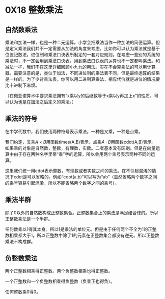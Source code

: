 # 0X18 整数乘法

## 自然数乘法

乘法和加法一样，也是一种二元运算。小学会把乘法当作一种加法的简便运算。但是定义乘法我们并不一定需要从加法的角度来考虑。比如你可以认为乘法就是基于位置记数法，进位制和乘法口诀表所制定的一套对应规则。在考虑一些别的系统的乘法时，不一定会用到乘法口诀表，用到乘法口诀表的运算也不一定都叫乘法。和减法一样，我们不在这里详细回顾小九九的用法。实在不会算乘法的可以用计算器。需要注意的是，类似于加法，不同进位制的乘法表不同，但是最终运算的结果是一样的。为了少背乘法表，你可以用二进制算乘法，相应代价就是进位的情况要比十进制下麻烦。

（在佩亚诺算术中要求乘法拥有“x乘以y的后继数等于x乘以y再加上x”的性质。可以认为也是在加法之后定义的乘法。）

## 乘法的符号

在中学代数中，我们使用两种符号表示乘法。一种是叉乘，一种是点乘。

我们约定，叉乘$A\times B$用函数times(A,B)表示，点乘$A\cdot B$用函数cdot(A,B)表示。如果乘的对象是自然数，整数，有理数，实数。二者基本没有区别。但是在向量运算中由于存在两种名字里带“乘”字的运算，所以会用两个乘号表示两种不同的运算。

这里我们统一用cdot表示整数，有理数或者实数之间的乘法。在不引起混淆的情况下cdot是可以省略的。例如“cdot(a,b)”可以写为“ab”（显然省略两个数字之间的乘号容易引起混淆，所以不能省略两个数字之间的乘号）。

## 乘法半群

除了0以外的自然数构成正整数集合。正整数集合上的乘法是满足结合律的。所以正整数乘法是一个半群。

任何数乘以1得其本身。所以1是乘法的单位元。但是由于任何两个不全为1的正整数相乘都大于1，所以正整数中除了1的元素在正整数集合都没有逆元。所以正整数乘法不构成群。

## 负整数乘法

两个正整数相乘得正整数。两个负整数相乘也得正整数。

一个正整数和一个负整数相乘得负整数（负乘正也得负）。

任何整数乘0得0。